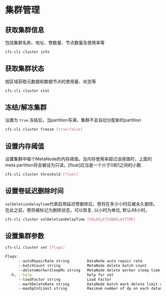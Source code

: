 # 集群管理

## 获取集群信息

包括集群名称、地址、卷数量、节点数量及使用率等

```bash
cfs-cli cluster info
```

## 获取集群状态

按区域获取元数据和数据节点的使用量、状态等

```bash
cfs-cli cluster stat
```

## 冻结/解冻集群

设置为 `true` 冻结后，当partition写满，集群不会自动分配新的partition

```bash
cfs-cli cluster freeze [true/false]
```

## 设置内存阈值

设置集群中每个MetaNode的内存阈值。当内存使用率超过该阈值时，上面的meta partition将会被设为只读。[float]应当是一个介于0和1之间的小数.

```bash
cfs-cli cluster threshold [float]
```

## 设置卷延迟删除时间
`volDeletionDelayTime`代表启用延迟卷删除后，卷将在多少小时后被永久删除。在此之前，卷将被标记为删除状态，可以恢复, 以小时为单位, 默认48小时。
```bash
cfs-cli cluster volDeletionDelayTime [VOLDELETIONDELAYTIME]
```


## 设置集群参数

```bash
cfs-cli cluster set [flags]
```
```bash
Flags:
      --autoRepairRate string        DataNode auto repair rate
      --batchCount string            MetaNode delete batch count
      --deleteWorkerSleepMs string   MetaNode delete worker sleep time with millisecond. if 0 for no sleep
  -h, --help                         help for set
      --loadFactor string            Load Factor
      --markDeleteRate string        DataNode batch mark delete limit rate. if 0 for no infinity limit
      --maxDpCntLimit string         Maximum number of dp on each datanode, default 3000, 0 represents setting to default
```


